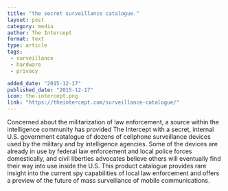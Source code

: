 ```yaml
---
title: "the secret surveillance catalogue."
layout: post
category: media
author: The Intercept
format: text
type: article
tags: 
 - surveillance
 - hardware
 - privacy

added_date: "2015-12-17"
published_date: "2015-12-17"
icon: the-intercept.png
link: "https://theintercept.com/surveillance-catalogue/"
---
```


Concerned about the militarization of law enforcement, a source within the
intelligence community has provided The Intercept with a secret, internal U.S.
government catalogue of dozens of cellphone surveillance devices used by the
military and by intelligence agencies. Some of the devices are already in use
by federal law enforcement and local police forces domestically, and civil
liberties advocates believe others will eventually find their way into use
inside the U.S. This product catalogue provides rare insight into the current
spy capabilities of local law enforcement and offers a preview of the future of
mass surveillance of mobile communications.  
